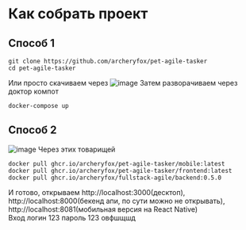 # Как собрать проект
## Способ 1
```shell
git clone https://github.com/archeryfox/pet-agile-tasker
cd pet-agile-tasker
```
Или просто скачиваем через
![image](https://github.com/user-attachments/assets/19099c0d-2ba7-4f34-a807-c6d5124c2403)
Затем разворачиваем через доктор компот
```shell
docker-compose up
```
## Способ 2
![image](https://github.com/user-attachments/assets/b4230f72-065c-4fb6-a41e-7b1aa0867491)
Через этих товарищей
```
docker pull ghcr.io/archeryfox/pet-agile-tasker/mobile:latest
docker pull ghcr.io/archeryfox/pet-agile-tasker/frontend:latest
docker pull ghcr.io/archeryfox/fullstack-agile/backend:0.5.0
```
И готово, открываем http://localhost:3000(десктоп), http://localhost:8000(бекенд апи, по сути можно не открывать), http://localhost:8081(мобильная версия на React Native)  
Вход логин 123 пароль 123
овфшщшд
